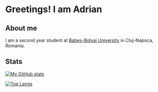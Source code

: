 # Greetings! I am Adrian

## About me

I am a second year student at [Babeș-Bolyai University](https://www.ubbcluj.ro/ro/) in Cluj-Napoca, Romania.

## Stats

[![My GitHub stats](https://github-readme-stats.vercel.app/api?username=AdrianMosnegutu&show_icons=true&theme=catppuccin_mocha)](https://github.com/anuraghazra/github-readme-stats.git)

[![Top Langs](https://github-readme-stats.vercel.app/api/top-langs/?username=AdrianMosnegutu&show_icons=true&layout=pie&theme=catppuccin_mocha)](https://github.com/anuraghazra/github-readme-stats)
